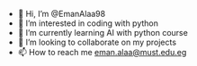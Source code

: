- 👋 Hi, I’m @EmanAlaa98
- 👀 I’m interested in coding with python
- 🌱 I’m currently learning AI with python course
- 💞️ I’m looking to collaborate on my projects
- 📫 How to reach me eman.alaa@must.edu.eg

<!---
EmanAlaa98/EmanAlaa98 is a ✨ special ✨ repository because its `README.md` (this file) appears on your GitHub profile.
You can click the Preview link to take a look at your changes.
--->
